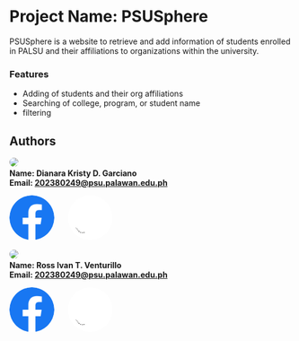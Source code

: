 # Project Name: PSUSphere

PSUSphere is a website to retrieve and add  information of students enrolled in PALSU
and their affiliations to organizations within the university.

### Features

* Adding of students and their org affiliations 
* Searching of college, program, or student name
* filtering 

## Authors 

<img src="https://avatars.githubusercontent.com/u/142156759?v=4" width="150" style="border-radius: 50%;"><br>
**Name: Dianara Kristy D. Garciano**<br>
**Email: 202380249@psu.palawan.edu.ph**

[<img style="margin-right: 20px; width: 80px; border-radius: 50%;" src="./img/Facebook.png">](https://web.facebook.com/watashiwadayan.desu)
[<img style="margin-right: 20px; width: 80px; border-radius: 50%;" src="./img/Github.png">](https://github.com/mosshead19)


<img src="https://avatars.githubusercontent.com/u/178126655?v=4" width="150" style="border-radius: 50%;"><br>
**Name: Ross Ivan T. Venturillo**<br>
**Email: 202380249@psu.palawan.edu.ph**<br>

[<img style="margin-right: 20px; width: 80px; border-radius: 50%;" src="./img/Facebook.png">](https://web.facebook.com/kira.venturillo)
[<img style="width: 80px; border-radius: 50%;" src="./img/Github.png">](https://github.com/Ritvent)





